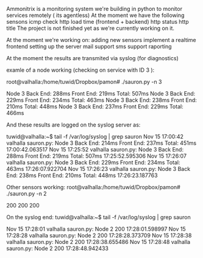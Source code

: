 


Ammonitrix is a monitoring system we're building in python to monitor services remotely ( its agentless)
At the moment we have the following sensons
	icmp check
	http load time (frontend + backend)
	http status
	http title
The project is not finished yet as we're currently working on it.

At the moment we're working on:
	adding new sensors
	implement a realtime frontend
	setting up the server
	mail support
	sms support
	raporting

At the moment the results are transmited via syslog (for diagnostics)

examle of a node working (checking on service with ID 3 ):

root@valhalla:/home/tuwid/Dropbox/pamon# ./sauron.py -n 3

Node 3 Back End: 288ms Front End: 219ms  Total: 507ms 
Node 3 Back End: 229ms Front End: 234ms  Total: 463ms 
Node 3 Back End: 238ms Front End: 210ms  Total: 448ms 
Node 3 Back End: 237ms Front End: 229ms  Total: 466ms 

And these results are logged on the syslog server as:

tuwid@valhalla:~$ tail -f /var/log/syslog | grep sauron
Nov 15 17:00:42 valhalla sauron.py: Node 3 Back End: 214ms Front End: 237ms  Total: 451ms  17:00:42.063517
Nov 15 17:25:52 valhalla sauron.py: Node 3 Back End: 288ms Front End: 219ms  Total: 507ms  17:25:52.595306
Nov 15 17:26:07 valhalla sauron.py: Node 3 Back End: 229ms Front End: 234ms  Total: 463ms  17:26:07.922704
Nov 15 17:26:23 valhalla sauron.py: Node 3 Back End: 238ms Front End: 210ms  Total: 448ms  17:26:23.187763

Other sensors working:
root@valhalla:/home/tuwid/Dropbox/pamon# ./sauron.py -n 2

200 
200 
200 

On the syslog end:
tuwid@valhalla:~$ tail -f /var/log/syslog | grep sauron

Nov 15 17:28:01 valhalla sauron.py: Node 2 200  17:28:01.598997
Nov 15 17:28:28 valhalla sauron.py: Node 2 200  17:28:28.373709
Nov 15 17:28:38 valhalla sauron.py: Node 2 200  17:28:38.655486
Nov 15 17:28:48 valhalla sauron.py: Node 2 200  17:28:48.942433

